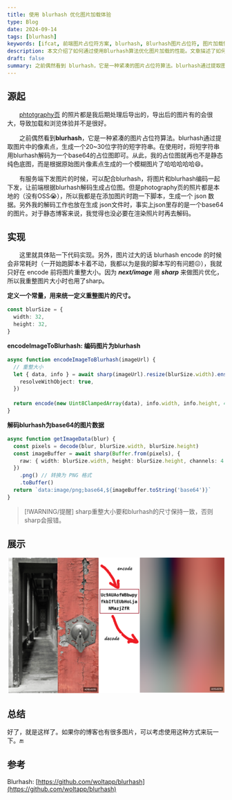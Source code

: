 ```yaml
---
title: 使用 blurhash 优化图片加载体验
type: Blog
date: 2024-09-14
tags: [blurhash]
keywords: [ifcat, 前端图片占位符方案, blurhash, Blurhash图片占位符, 图片加载性能优化]
description: 本文介绍了如何通过使用Blurhash算法优化图片加载的性能。文章描述了如何编码图片为Blurhash字符串，并通过sharp重整图片大小，最终生成高效的占位符图像，提升用户体验。适用于需要加载大量图片的站点。
draft: false
summary: 之前偶然看到 blurhash，它是一种紧凑的图片占位符算法。blurhash通过提取图片中的像素点，生成一个20~30位字符的短字符串。在使用时，将短字符串用blurhash解码为一个base64的占位图即可。从此，我的占位图就再也不是静态纯色底图，而是根据原始图片像素点生成的一个模糊图片了哈哈哈哈哈😄。
---
```

## 源起

&emsp;&emsp;[phtotgraphy页](https://ifcat.org/photo) 的照片都是我后期处理后导出的，导出后的图片有的会很大，导致加载和浏览体验并不是很好。

&emsp;&emsp;之前偶然看到**blurhash**，它是一种紧凑的图片占位符算法。blurhash通过提取图片中的像素点，生成一个20~30位字符的短字符串。在使用时，将短字符串用blurhash解码为一个base64的占位图即可。从此，我的占位图就再也不是静态纯色底图，而是根据原始图片像素点生成的一个模糊图片了哈哈哈哈哈😄。

&emsp;&emsp;有服务端下发图片的时候，可以配合blurhash，将图片和blurhash编码一起下发，让前端根据blurhash解码生成占位图。但是photography页的照片都是本地的（没有OSS😭），所以我都是在添加图片时跑一下脚本，生成一个 json 数据。另外我的解码工作也放在生成 json文件时，事实上json里存的是一个base64的图片。对于静态博客来说，我觉得也没必要在渲染照片时再去解码。

<TOCInline toc={props.toc} exclude="Overview" toHeading={3} />

## 实现

&emsp;&emsp;这里就具体贴一下代码实现。另外，图片过大的话 blurhash encode 的时候会非常耗时（一开始跑脚本卡着不动，我都以为是我的脚本写的有问题😖），我就只好在 encode 前将图片重整大小。因为 **_next/image_** 用 **_sharp_** 来做图片优化，所以我重整图片大小时也用了sharp。

**定义一个常量，用来统一定义重整图片的尺寸。**

```ts
const blurSize = {
  width: 32,
  height: 32,
}
```

**encodeImageToBlurhash: 编码图片为blurhash**

```ts
async function encodeImageToBlurhash(imageUrl) {
  // 重整大小
  let { data, info } = await sharp(imageUrl).resize(blurSize.width).ensureAlpha().raw().toBuffer({
    resolveWithObject: true,
  })

  return encode(new Uint8ClampedArray(data), info.width, info.height, 4, 4)
}
```

**解码blurhash为base64的图片数据**

```ts
async function getImageData(blur) {
  const pixels = decode(blur, blurSize.width, blurSize.height)
  const imageBuffer = await sharp(Buffer.from(pixels), {
    raw: { width: blurSize.width, height: blurSize.height, channels: 4 },
  })
    .png() // 转换为 PNG 格式
    .toBuffer()
  return `data:image/png;base64,${imageBuffer.toString('base64')}`
}
```

> [!WARNING/提醒]
> sharp重整大小要和blurhash的尺寸保持一致，否则sharp会报错。

## 展示

![原图->编码->解码](https://raw.githubusercontent.com/h-yw/note-gen-image-sync/master/0fc79af8-b206-494d-bae4-6947ae20ead3.png)

## 总结

好了，就是这样了。如果你的博客也有很多图片，可以考虑使用这种方式来玩一下。🔚

## 参考

Blurhash: [https://github.com/woltapp/blurhash](https://github.com/woltapp/blurhash)
